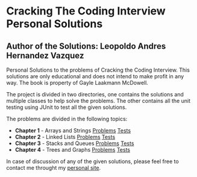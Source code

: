 # Cracking The Coding Interview Personal Solutions

## Author of the Solutions: Leopoldo Andres Hernandez Vazquez

Personal Solutions to the problems of Cracking the Coding Interview.
This solutions are only educational and does not intend to make profit in any way.
The book is property of Gayle Laakmann McDowell.

The project is divided in two directories, one contains the solutions and multiple classes to help solve the problems.
The other contains all the unit testing using JUnit to test all the given solutions.

The problems are divided in the following topics:

* **Chapter 1** - Arrays and Strings 
[Problems](https://github.com/ipholo/crackingTheCodeInterviewPersonalSolutions/blob/master/src/crackingthecodinginterviewpersonalsolutions/arraysAndStringsSolutions/StaticMethods.java) 
[Tests](https://github.com/ipholo/crackingTheCodeInterviewPersonalSolutions/blob/master/test/crackingthecodinginterviewpersonalsolutions/arraysAndStringsSolutions/StaticMethodsTest.java)
* **Chapter 2** - Linked Lists 
[Problems](https://github.com/ipholo/crackingTheCodeInterviewPersonalSolutions/tree/master/src/crackingthecodinginterviewpersonalsolutions/linkedLists) 
[Tests](https://github.com/ipholo/crackingTheCodeInterviewPersonalSolutions/tree/master/test/crackingthecodinginterviewpersonalsolutions/linkedLists)
* **Chapter 3** - Stacks and Queues 
[Problems](https://github.com/ipholo/crackingTheCodeInterviewPersonalSolutions/tree/master/src/crackingthecodinginterviewpersonalsolutions/stacksAndQueues) 
[Tests](https://github.com/ipholo/crackingTheCodeInterviewPersonalSolutions/tree/master/test/crackingthecodinginterviewpersonalsolutions/stacksAndQueues)
* **Chapter 4** - Trees and Graphs
[Problems](https://github.com/ipholo/crackingTheCodeInterviewPersonalSolutions/tree/master/src/crackingthecodinginterviewpersonalsolutions/treesAndGraphs)
[Tests](https://github.com/ipholo/crackingTheCodeInterviewPersonalSolutions/tree/master/test/crackingthecodinginterviewpersonalsolutions/treesAndGraphs)

In case of discussion of any of the given solutions, please feel free to contact me throught my [personal site](http://www.ipolo.hol.es).
